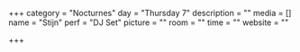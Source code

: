 +++
category = "Nocturnes"
day = "Thursday 7"
description = ""
media = []
name = "Stijn"
perf = "DJ Set"
picture = ""
room = ""
time = ""
website = ""

+++
